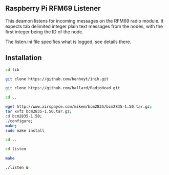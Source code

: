 ## Raspberry Pi RFM69 Listener

This deamon listens for incoming messages on the RFM69 radio module. It expects tab delimited integer plain text messages from the nodes, with the first integer being the ID of the node. 

The listen.ini file specifies what is logged, see details there.

## Installation

```bash
cd lib

git clone https://github.com/benhoyt/inih.git

git clone https://github.com/hallard/RadioHead.git

cd ..

wget http://www.airspayce.com/mikem/bcm2835/bcm2835-1.50.tar.gz;
tar xvfz bcm2835-1.50.tar.gz;
cd bcm2835-1.50;
./configure;
make;
sudo make install

cd ..

cd listen

make

./listen &
```


